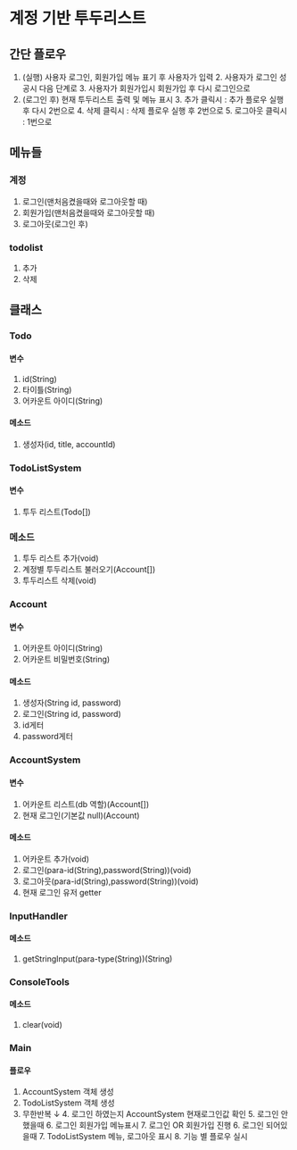 # 계정 기반 투두리스트

## 간단 플로우
1. (실행) 사용자 로그인, 회원가입 메뉴 표기 후 사용자가 입력
   2. 사용자가 로그인 성공시 다음 단계로
   3. 사용자가 회원가입시 회원가입 후 다시 로그인으로
2. (로그인 후) 현재 투두리스트 출력 및 메뉴 표시
   3. 추가 클릭시 : 추가 플로우 실행 후 다시 2번으로
   4. 삭제 클릭시 : 삭제 플로우 실행 후 2번으로
   5. 로그아웃 클릭시 : 1번으로

## 메뉴들

### 계정
1. 로그인(맨처음켰을때와 로그아웃할 때)
2. 회원가입(맨처음켰을때와 로그아웃할 때)
3. 로그아웃(로그인 후)

### todolist
1. 추가
2. 삭제

## 클래스

### Todo
#### 변수
1. id(String)
2. 타이틀(String)
3. 어카운트 아이디(String)

#### 메소드
1. 생성자(id, title, accountId)

### TodoListSystem
#### 변수
1. 투두 리스트(Todo[])

### 메소드
1. 투두 리스트 추가(void)
2. 계정별 투두리스트 불러오기(Account[])
3. 투두리스트 삭제(void)


### Account
#### 변수
1. 어카운트 아이디(String)
2. 어카운트 비밀번호(String)

#### 메소드
1. 생성자(String id, password)
2. 로그인(String id, password)
3. id게터
4. password게터


### AccountSystem
#### 변수
1. 어카운트 리스트(db 역할)(Account[])
2. 현재 로그인(기본값 null)(Account)

#### 메소드
1. 어카운트 추가(void)
2. 로그인(para-id(String),password(String))(void)
3. 로그아웃(para-id(String),password(String))(void)
4. 현재 로그인 유저 getter


### InputHandler
#### 메소드
1. getStringInput(para-type(String))(String)

### ConsoleTools
#### 메소드
1. clear(void)

### Main
#### 플로우
1. AccountSystem 객체 생성
2. TodoListSystem 객체 생성
3. 무한반복 ↓
   4. 로그인 하였는지 AccountSystem 현재로그인값 확인
   5. 로그인 안했을때
      6. 로그인 회원가입 메뉴표시
      7. 로그인 OR 회원가입 진행
   6. 로그인 되어있을때
      7. TodoListSystem 메뉴, 로그아웃 표시
      8. 기능 별 플로우 실시